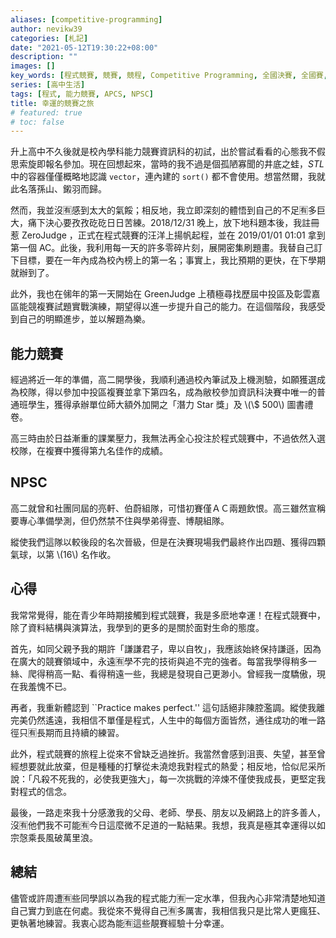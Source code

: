 ```yaml
---
aliases: [competitive-programming]
author: nevikw39
categories: [札記]
date: "2021-05-12T19:30:22+08:00"
description: ""
images: []
key_words: [程式競賽, 競賽, 競程, Competitive Programming, 全國決賽, 全國賽, NHSPC, 能競, 資訊能競]
series: [高中生活]
tags: [程式, 能力競賽, APCS, NPSC]
title: 幸運的競賽之旅
# featured: true
# toc: false
---
```


升上高中不久後就是校內學科能力競賽資訊科的初試，出於嘗試看看的心態我不假思索旋即報名參加。現在回想起來，當時的我不過是個孤陋寡聞的井底之蛙，_STL_ 中的容器僅僅概略地認識 `vector`，連內建的 `sort()` 都不會使用。想當然爾，我就此名落孫山、鎩羽而歸。

然而，我並沒🈶️感到太大的氣餒；相反地，我立即深刻的體悟到自己的不足🈶️多巨大，痛下決心要孜孜矻矻日日苦練。2018/12/31 晚上，放下地科題本後，我註冊惹 ZeroJudge ，正式在程式競賽的汪洋上揚帆起程，並在 2019/01/01 01:01 拿到第一個 AC。此後，我利用每一天的許多零碎片刻，展開密集刷題畫。我替自己訂下目標，要在一年內成為校內榜上的第一名；事實上，我比預期的更快，在下學期就辦到了。

此外，我也在㋿年的第一天開始在 GreenJudge 上積極尋找歷屆中投區及彰雲嘉區能競複賽試題實戰演練，期望得以進一步提升自己的能力。在這個階段，我感受到自己的明顯進步，並以解題為樂。

## 能力競賽

經過將近一年的準備，高二開學後，我順利通過校內筆試及上機測驗，如願獲選成為校隊，得以參加中投區複賽並拿下第四名，成為敝校參加資訊科決賽中唯一的普通班學生，獲得承辦單位師大額外加開之「潛力 Star 獎」及 \\(\\$ 500\\) 圖書禮卷。

高三時由於日益漸重的課業壓力，我無法再全心投注於程式競賽中，不過依然入選校隊，在複賽中獲得第九名佳作的成績。

## NPSC

高二就曾和社團同屆的亮軒、伯蔚組隊，可惜初賽僅ＡＣ兩題飲恨。高三雖然宣稱要專心準備學測，但仍然禁不住與學弟得壹、博靚組隊。

縱使我們這隊以較後段的名次晉級，但是在決賽現場我們最終作出四題、獲得四顆氣球，以第 \\(16\\) 名作收。

## 心得

我常常覺得，能在青少年時期接觸到程式競賽，我是多麽地幸運！在程式競賽中，除了資料結構與演算法，我學到的更多的是關於面對生命的態度。

首先，如同父親予我的期許「謙謙君子，卑以自牧」，我應該始終保持謙遜，因為在廣大的競賽領域中，永遠🈶️學不完的技術與追不完的強者。每當我學得稍多一絲、爬得稍高一點、看得稍遠一些，我總是發現自己更渺小。曾經我一度驕傲，現在我羞愧不已。

再者，我重新體認到 ``Practice makes perfect.'' 這句話絕非陳腔濫調。縱使我離完美仍然遙遠，我相信不單僅是程式，人生中的每個方面皆然，通往成功的唯一路徑只🈶️長期而且持續的練習。

此外，程式競賽的旅程上從來不曾缺乏過挫折。我當然會感到沮喪、失望，甚至曾經想要就此放棄，但是種種的打擊從未澆熄我對程式的熱愛；相反地，恰似尼采所說：「凡殺不死我的，必使我更強大」，每一次挑戰的淬煉不僅使我成長，更堅定我對程式的信念。

最後，一路走來我十分感激我的父母、老師、學長、朋友以及網路上的許多善人，沒🈶️他們我不可能🈶️今日這麼微不足道的一點結果。我想，我真是極其幸運得以如宗愨乘長風破萬里浪。

## 總結

儘管或許周遭🈶️些同學誤以為我的程式能力🈶️一定水準，但我內心非常清楚地知道自己實力到底在何處。我從來不覺得自己🈶️多厲害，我相信我只是比常人更瘋狂、更執著地練習。我衷心認為能🈶️這些靚賽經驗十分幸運。
